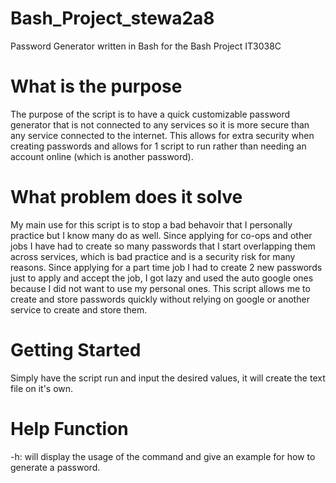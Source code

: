 # Bash_Project_stewa2a8
Password Generator written in Bash for the Bash Project IT3038C

# What is the purpose
The purpose of the script is to have a quick customizable password generator that is not connected to any services so it is more secure than any service connected to the internet. This allows for extra security when creating passwords and allows for 1 script to run rather than needing an account online (which is another password). 

# What problem does it solve

My main use for this script is to stop a bad behavoir that I personally practice but I know many do as well. Since applying for co-ops and other jobs I have had to create so many passwords that I start overlapping them across services, which is bad practice and is a security risk for many reasons. Since applying for a part time job I had to create 2 new passwords just to apply and accept the job, I got lazy and used the auto google ones because I did not want to use my personal ones. This script allows me to create and store passwords quickly without relying on google or another service to create and store them.


# Getting Started

Simply have the script run and input the desired values, it will create the text file on it's own. 

# Help Function


-h: will display the usage of the command and give an example for how to generate a password.
